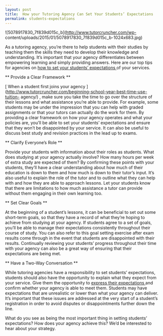 ```yaml
---
layout: post
title:  How your Tutoring Agency Can Set Your Students’ Expectations
permalink: students-expectations
---
```

![5078917830_7f839d015c_b](http://www.tutorcruncher.com/wp-
content/uploads/2015/01/5078917830_7f839d015c_b-1024x683.jpg)

As a tutoring agency, you’re there to help students with their studies by
teaching them the skills they need to develop their knowledge and
understanding. It’s important that your agency differentiates between
empowering learning and simply providing answers. Here are our top tips for
agencies on [ how to set your students’ expectations
](http://www.tutorcruncher.com/tuition-agency-ethics/) of your services.

** Provide a Clear Framework **

[ When a student first joins your agency
](http://www.tutorcruncher.com/beginning-school-year-best-time-use-tuition-
agency/) , make sure you take the time to go over the structure of their
lessons and what assistance you’re able to provide. For example, some students
may be under the impression that you can help with graded assignments or that
your tutors can actually do the work for them. By providing a clear framework
on how your agency operates and what your policies are, you’ll be able to set
your students’ expectations and ensure that they won’t be disappointed by your
service. It can also be useful to discuss best study and revision practices in
the lead up to exams.

** Clarify Everyone’s Role **

Provide your students with information about their roles as students. What
does studying at your agency actually involve? How many hours per week of
extra study are expected of them? By confirming these points with your
students, they’ll have a clear understanding about how much of their education
is down to them and how much is down to their tutor’s input. It’s also useful
to explain the role of the tutor and to outline what they can help with and
how they are able to approach lessons. Let your students know that there are
limitations to how much assistance a tutor can provide without them engaging
in their own learning too.

** Set Clear Goals **

At the beginning of a student’s lessons, it can be beneficial to set out some
short-term goals, so that they have a record of what they’re hoping to achieve
from studying at your agency. If students agree to a set of goals, you’ll be
able to manage their expectations consistently throughout their course of
study. You can also refer to this goal setting exercise after exam results
come through in the event that students are disappointed with their results.
Continually reviewing your students’ progress throughout their time with your
agency can also be a great way of ensuring that their expectations are being
met.

** Have a Two-Way Conversation **

While tutoring agencies have a responsibility to set students’ expectations,
students should also have the opportunity to explain what they expect from
your service. Give them the opportunity to [ express their expectations
](http://www.tutorcruncher.com/communication-is-key/) and confirm whether your
agency is able to meet them. Students may have expectations that are
unrealistic or lower than what your agency can deliver. It’s important that
these issues are addressed at the very start of a student’s registration in
order to avoid disputes or disappointments further down the line.

What do you see as being the most important thing in setting students’
expectations? How does your agency achieve this? We’d be interested to hear
about your strategy.
